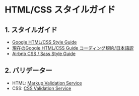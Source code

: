 # HTML/CSS スタイルガイド

## 1. スタイルガイド
- [Google HTML/CSS Style Guide](https://google.github.io/styleguide/htmlcssguide.html)
- [現在のGoogle HTML/CSS Guide コーディング規約/日本語訳](https://fueru.info/design/html-css/google-styleguide/)
- [Airbnb CSS / Sass Style Guide](https://github.com/airbnb/css)

## 2. バリデーター
- HTML: [Markup Validation Service](https://validator.w3.org/)
- CSS: [CSS Validation Service](https://jigsaw.w3.org/css-validator/validator.html.ja)
